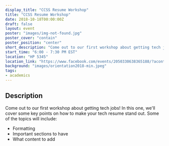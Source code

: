 ```yaml
---
display_title: "CCSS Resume Workshop"
title: "CCSS Resume Workshop"
date: 2018-10-18T00:00:00Z
draft: false
layout: event
poster: "images/img-not-found.jpg"
poster_cover: "contain"
poster_position: "center"
short_description: "Come out to our first workshop about getting tech jobs!"
start_time: "6:00 - 7:30 PM EST"
location: "HP 5345"
location_link: "https://www.facebook.com/events/2050330638365188/?acontext=%7B%22event_action_history%22%3A[%7B%22surface%22%3A%22page%22%7D]%7D"
background: "images/orientation2018-min.jpeg"
tags:
- academics
---
```


## Description

Come out to our first workshop about getting tech jobs! In this one, we'll cover some key points on how to make your tech resume stand out. Some of the topics will include:

- Formatting
- Important sections to have
- What content to add